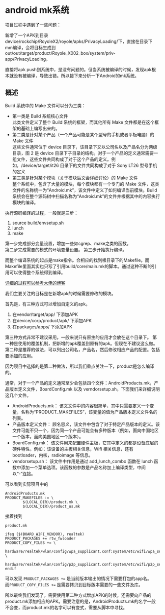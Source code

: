 # android mk系统 #

项目过程中遇到了一些问题：

新增了一个APK到目录 device/rockchip/RoyoleX2/royole/apks/PrivacyLoading/下，直接在目录下mm编译，会将目标生成到 out/out/target/product/Royole_X002_box/system/priv-app/PrivacyLoading。

直接将apk push到系统中，是没有问题的。但当系统被编译的时候，发现apk根本就没有被编译，导致出错。所以接下来分析一下Android的mk系统。

## 概述 ##

Build 系统中的 Make 文件可以分为三类：
* 第一类是 Build 系统核心文件  
  此类文件定义了整个 Build 系统的框架，而其他所有 Make 文件都是在这个框架的基础上编写出来的。
* 第二类是针对某个产品（一个产品可能是某个型号的手机或者平板电脑）的 Make 文件  
  这些文件通常位于 device 目录下，该目录下又以公司名以及产品名分为两级目录，图 2 是 device 目录下子目录的结构。对于一个产品的定义通常需要一组文件，这些文件共同构成了对于这个产品的定义。例如，/device/target/it26 目录下的文件共同构成了对于 Sony LT26 型号手机的定义
* 第三类是针对某个模块（关于模块后文会详细讨论）的 Make 文件  
  整个系统中，包含了大量的模块，每个模块都有一个专门的 Make 文件，这类文件的名称统一为“Android.mk”，该文件中定义了如何编译当前模块。Build 系统会在整个源码树中扫描名称为“Android.mk”的文件并根据其中的内容执行模块的编译。

执行源码编译的过程，一般就是三步：
1. source build/envsetup.sh 
2. lunch 
3. make 

第一步完成部分变量设置，增加一些如cgrep、make之类的函数。  
第二步完成需要的模式的环境变量设置。
第三步开始执行编译。

而整个编译系统的起点是make指令。会相应的找到根目录下的Makefile，而Makefile里面其实也只写了引用build/core/main.mk的脚本。通过这种不断的引用可以使得整个系统得到编译。

[详细的过程可以参考大佬的博客](http://blog.csdn.net/huangyabin001/article/details/36383031)

我们主要关注的目标是在新增apk的时候需要修改的模块。

首先是，有三种方式可以增加自定义的apk。
1. 在vendor/target/app/ 下添加APK
2. 在device/corp/product/apk/ 下添加APK
3. 在packages/apps/ 下添加APK

第三种方式非常不建议采用，一般来说只有原生的应用才会放在这个目录下。
第一种是使用的覆盖机制，把新增的apk覆盖到原有的apk。但现在不建议这么做。
第二种是推荐的做法，可以列出公司名，产品名，然后修改相应产品的配置。包括要添加的应用。

因为项目中选择的是第二种做法，所以我们重点关注一下，product是怎么编译的。


通常，对于一个产品的定义通常至少会包括四个文件：AndroidProducts.mk，产品版本定义文件，BoardConfig.mk 以及 verndorsetup.sh。下面我们来详细说明这几个文件。
* AndroidProducts.mk：
  该文文件中的内容很简单，其中只需要定义一个变量，名称为“PRODUCT_MAKEFILES”，该变量的值为产品版本定义文件名的列表。
* 产品版本定义文件：
  顾名思义，该文件中包含了对于特定产品版本的定义。该文件可能不只一个，因为同一个产品可能会有多种版本（例如，面向中国地区一个版本，面向美国地区一个版本）。
* BoardConfig.mk：
  该文件用来配置硬件主板，它其中定义的都是设备底层的硬件特性。例如：该设备的主板相关信息，Wifi 相关信息，还有 bootloader，内核，radioimage 等信息。
* vendorsetup.sh：
  该文件中作用是通过 add_lunch_combo 函数在 lunch 函数中添加一个菜单选项。该函数的参数是产品名称加上编译类型，中间以“-”连接。

可以看到实际项目中的

```
AndroidProducts.mk
PRODUCT_MAKEFILES := \
        $(LOCAL_DIR)/product.mk \
        $(LOCAL_DIR)/product_us.mk
```

接着找到
```
product.mk

ifeq ($(BOARD_WIFI_VENDOR), realtek)
PRODUCT_PACKAGES += rtw_fwloader
PRODUCT_COPY_FILES += \
    hardware/realtek/wlan/config/wpa_supplicant.conf:system/etc/wifi/wpa_supplicant.conf \
    hardware/realtek/wlan/config/p2p_supplicant.conf:system/etc/wifi/p2p_supplicant.conf
endif

```

可以发现 `PRODUCT_PACKAGES +=` 是当前版本输出的情况下需要打包的app名。  
而`PRODUCT_COPY_FILES +=` 是需要拷贝到目标版本需要的一些文件及库。

所以最终我们发现了，需要使用第二种方式增加APK的时候，还需要向产品的product.mk添加相应的APK。需要注意的是，AndroidProducts.mk的名字一般不会变，而product.mk的名字可以有变式，需要从脚本中寻找。

